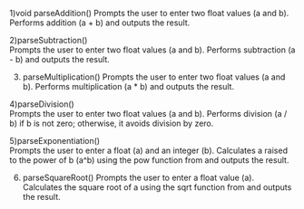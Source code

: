 1)void parseAddition() 
Prompts the user to enter two float values (a and b).
Performs addition (a + b) and outputs the result.

2)parseSubtraction()  
Prompts the user to enter two float values (a and b).
Performs subtraction (a - b) and outputs the result.

3) parseMultiplication() 
Prompts the user to enter two float values (a and b).
Performs multiplication (a * b) and outputs the result.

 4)parseDivision()   
Prompts the user to enter two float values (a and b).
Performs division (a / b) if b is not zero; otherwise, it avoids division by zero.

 5)parseExponentiation()    
Prompts the user to enter a float (a) and an integer (b).
Calculates a raised to the power of b (a^b) using the pow function from <cmath> and outputs the result.

6) parseSquareRoot() 
Prompts the user to enter a float value (a).
Calculates the square root of a using the sqrt function from <cmath> and outputs the result.
